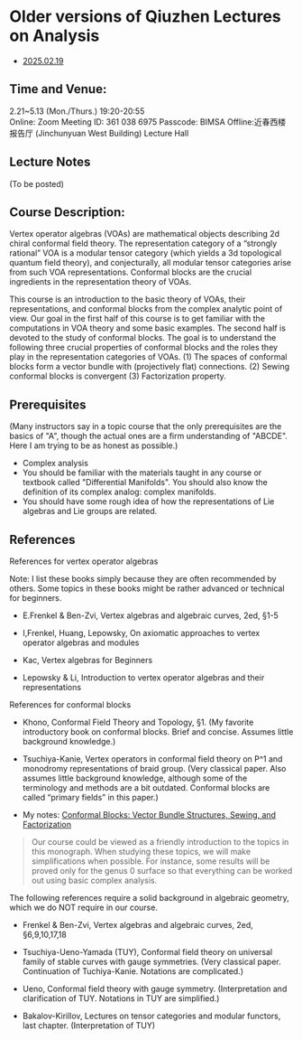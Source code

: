 # Older versions of Qiuzhen Lectures on Analysis

- [2025.02.19](2023_Analysis_Old/20250219.pdf)


## Time and Venue:
2.21~5.13 (Mon./Thurs.) 19:20-20:55 <br>
Online: Zoom Meeting ID: 361 038 6975 Passcode: BIMSA Offline:近春西楼报告厅 (Jinchunyuan West Building) Lecture Hall

## Lecture Notes

(To be posted)

## Course Description:
Vertex operator algebras (VOAs) are mathematical objects describing 2d chiral conformal field theory. The representation category of a “strongly rational” VOA is a modular tensor category (which yields a 3d topological quantum field theory), and conjecturally, all modular tensor categories arise from such VOA representations. Conformal blocks are the crucial ingredients in the representation theory of VOAs.

This course is an introduction to the basic theory of VOAs, their representations, and conformal blocks from the complex analytic point of view. Our goal in the first half of this course is to get familiar with the computations in VOA theory and some basic examples. The second half is devoted to the study of conformal blocks. The goal is to understand the following three crucial properties of conformal blocks and the roles they play in the representation categories of VOAs. (1) The spaces of conformal blocks form a vector bundle with (projectively flat) connections. (2) Sewing conformal blocks is convergent (3) Factorization property.


## Prerequisites
(Many instructors say in a topic course that the only prerequisites are the basics of "A", though the actual ones are a firm understanding of "ABCDE". Here I am trying to be as honest as possible.)
- Complex analysis
- You should be familiar with the materials taught in any course or textbook called "Differential Manifolds". You should also know the definition of its complex analog: complex manifolds. 
- You should have some rough idea of how the representations of Lie algebras and Lie groups are related. 



## References
References for vertex operator algebras

Note: I list these books simply because they are often recommended by others. Some topics in these books might be rather advanced or technical for beginners.

- E.Frenkel & Ben-Zvi, Vertex algebras and algebraic curves, 2ed, §1-5

- I,Frenkel, Huang, Lepowsky, On axiomatic approaches to vertex operator algebras and modules

- Kac, Vertex algebras for Beginners

- Lepowsky & Li, Introduction to vertex operator algebras and their representations

References for conformal blocks

- Khono, Conformal Field Theory and Topology, §1. (My favorite introductory book on conformal blocks. Brief and concise. Assumes little background knowledge.)

- Tsuchiya-Kanie, Vertex operators in conformal field theory on P^1 and monodromy representations of braid group. (Very classical paper. Also assumes little background knowledge, although some of the terminology and methods are a bit outdated. Conformal blocks are called “primary fields” in this paper.)

- My notes: [Conformal Blocks: Vector Bundle Structures, Sewing, and Factorization](Files/2020_Conformal_Blocks.pdf) 

> Our course could be viewed as a friendly introduction to the topics in this monograph. When studying these topics, we will make simplifications when possible. For instance, some results will be proved only for the genus 0 surface so that everything can be worked out using basic complex analysis.

The following references require a solid background in algebraic geometry, which we do NOT require in our course.

- Frenkel & Ben-Zvi, Vertex algebras and algebraic curves, 2ed, §6,9,10,17,18

- Tsuchiya-Ueno-Yamada (TUY), Conformal field theory on universal family of stable curves with gauge symmetries. (Very classical paper. Continuation of Tuchiya-Kanie. Notations are complicated.)

- Ueno, Conformal field theory with gauge symmetry. (Interpretation and clarification of TUY. Notations in TUY are simplified.)

- Bakalov-Kirillov, Lectures on tensor categories and modular functors, last chapter. (Interpretation of TUY)

